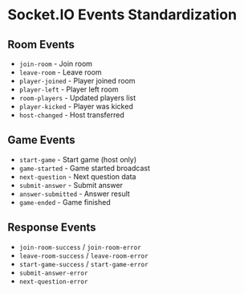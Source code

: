 # Socket.IO Events Standardization

## Room Events
- `join-room` - Join room
- `leave-room` - Leave room  
- `player-joined` - Player joined room
- `player-left` - Player left room
- `room-players` - Updated players list
- `player-kicked` - Player was kicked
- `host-changed` - Host transferred

## Game Events  
- `start-game` - Start game (host only)
- `game-started` - Game started broadcast
- `next-question` - Next question data
- `submit-answer` - Submit answer
- `answer-submitted` - Answer result
- `game-ended` - Game finished

## Response Events
- `join-room-success` / `join-room-error`
- `leave-room-success` / `leave-room-error`  
- `start-game-success` / `start-game-error`
- `submit-answer-error`
- `next-question-error`